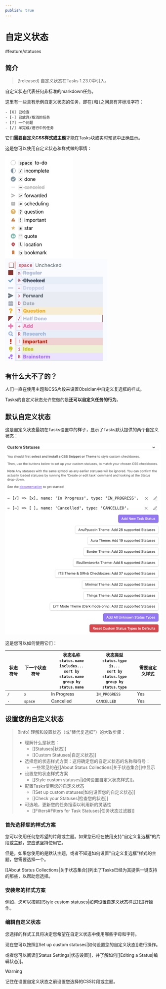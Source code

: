 ```yaml
---
publish: true
---
```


# 自定义状态

<span class="related-pages">#feature/statuses</span>

## 简介

> [!released]
> 自定义状态在Tasks 1.23.0中引入。

自定义状态代表任何非标准的markdown任务。

这里有一些具有示例自定义状态的任务，即在`[`和`]`之间具有非标准字符：

```text
- [X] 已检查
- [-] 已放弃/取消的任务
- [?] 一个问题
- [/] 半完成/进行中的任务
```

它们**需要自定义CSS样式或主题**才能在Tasks块或实时预览中正确显示。

这是您可以使用自定义状态和样式做的事情：

![Selection of checkboxes from Minimal theme](../../images/theme-minimal-reading-view-sample.png) ![Selection of checkboxes from ITS theme](../../images/theme-its-reading-view-sample.png)

## 有什么大不了的？

人们一直在使用主题和CSS片段来设置Obsidian中自定义复选框的样式。

Tasks的自定义状态允许您做的是**还可以自定义任务的行为**。

## 默认自定义状态

这是自定义状态最初在Tasks设置中的样子，显示了Tasks默认提供的两个自定义状态：

![Default custom statuses](../../images/settings-custom-statuses-initial.png)

这是您可以如何使用它们：

<!-- placeholder to force blank line before included text --><!-- include: DocsSamplesForStatuses.test.DefaultStatuses_custom-statuses.approved.md -->

| 状态符号 | 下一个状态符号 | 状态名称<br>`status.name includes...`<br>`sort by status.name`<br>`group by status.name` | 状态类型<br>`status.type is...`<br>`sort by status.type`<br>`group by status.type` | 需要自定义样式 |
| ----- | ----- | ----- | ----- | ----- |
| `/` | `x` | In Progress | `IN_PROGRESS` | Yes |
| `-` | `space` | Cancelled | `CANCELLED` | Yes |

<!-- placeholder to force blank line after included text --><!-- endInclude -->

## 设置您的自定义状态

<!-- force a blank line --><!-- include: snippet-statuses-overview.md -->

> [!info]
> 理解和设置状态（或"替代复选框"）的大致步骤：
>
> - 理解什么是状态：
>   - [[Statuses|状态]]
>   - [[Custom Statuses|自定义状态]]
> - 选择您的状态样式方案：这将确定您的自定义状态的名称和符号：
>   - 一些常见的在[[About Status Collections|关于状态集合]]中显示
> - 设置您的状态样式方案
>   - [[Style custom statuses|如何设置自定义状态样式]]。
> - 配置Tasks使用您的自定义状态
>   - [[Set up custom statuses|如何设置您的自定义状态]]
>   - [[Check your Statuses|检查您的状态]]
> - 可选地，更新您的任务搜索以利用新的灵活性
>   - [[Filters#Filters for Task Statuses|任务状态过滤器]]

<!-- force a blank line --><!-- endInclude -->

### 首先选择您的样式方案

您可以使用任何您希望的片段或主题。如果您已经在使用支持"自定义复选框"的片段或主题，您应该坚持使用它。

但是，如果您使用的是默认主题，或者不知道如何设置"自定义复选框"样式的主题，您需要选择一个。

[[About Status Collections|关于状态集合]]列出了Tasks已经为其提供一键支持的那些，以帮助您选择。

### 安装您的样式方案

例如，您可以按照[[Style custom statuses|如何设置自定义状态样式]]进行操作。

### 编辑自定义状态

您选择的样式工具将决定您希望在自定义状态中使用哪些字母和字符。

现在您可以按照[[Set up custom statuses|如何设置您的自定义状态]]进行操作。

或者您可以阅读[[Status Settings|状态设置]]，并了解如何[[Editing a Status|编辑状态]]。

> [!warning]
> 记住在设置自定义状态之前设置您选择的CSS片段或主题。
